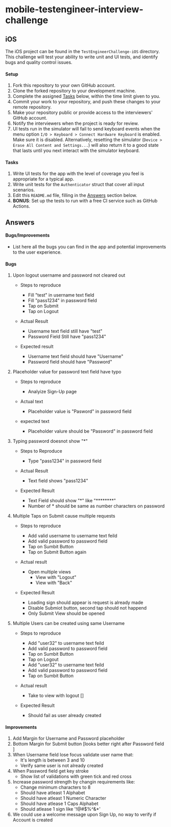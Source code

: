 # mobile-testengineer-interview-challenge

## iOS
The iOS project can be found in the `TestEngineerChallenge-iOS` directory. This challenge will test your ability to write unit and UI tests, and identify bugs and quality control issues.

#### Setup
1. Fork this repository to your own GitHub account.
1. Clone the forked repository to your development machine.
1. Complete the assigned [Tasks](#tasks) below, within the time limit given to you.
1. Commit your work to your repository, and push these changes to your remote repository.
1. Make your repository public or provide access to the interviewers' GitHub account.
1. Notify the interviewers when the project is ready for review.
1. UI tests run in the simulator will fail to send keyboard events when the menu option `I/O > Keyboard > Connect Hardware Keyboard` is enabled. Make sure it is disabled. Alternatively, resetting the simulator (`Device > Erase All Content and Settings...`) will also return it to a good state that lasts until you next interact with the simulator keyboard.

#### Tasks
1. Write UI tests for the app with the level of coverage you feel is appropriate for a typical app.
1. Write unit tests for the `Authenticator` struct that cover all input scenarios.
1. Edit this `README.md` file, filling in the [Answers](#answers) section below.
1. **BONUS**: Set up the tests to run with a free CI service such as GitHub Actions.

## Answers
#### Bugs/Improvements
- List here all the bugs you can find in the app and potential improvements to the user experience.

#### Bugs
1. Upon logout username and password not cleared out
    - Steps to reproduce
        - Fill "test" in username text field
        - Fill "pass1234" in password field
        - Tap on Submit
        - Tap on Logout

    - Actual Result 
        - Username text field still have "test"
        - Password Field Still have "pass1234"

    - Expected result
        - Username text field should have "Username"
        - Password field should have "Password" 

1. Placeholder value for password text field have typo
    - Steps to reproduce
        - Analyize Sign-Up page
    
    - Actual text
        - Placeholder value is "Pasword" in password field

    - expected text
        - Placeholder valure should be "Password" in password field

1. Typing password doesnot show "*"
    - Steps to Reproduce
        - Type "pass1234" in password field

    - Actual Result
        - Text field shows "pass1234"

    - Expected Result
        - Text Field should show "*" like "********"
        - Number of * should be same as number characters on password

1. Multiple Taps on Submit cause multiple requests
    - Steps to reproduce
        - Add valid username to username text feild
        - Add valid password to password field
        - Tap on Sumbit Button
        - Tap on Submit Button again 

    - Actual result 
        - Open multiple views
            - View with "Logout"
            - View with "Back"

    - Expected Result
        - Loading sign should appear is request is already made
        - Disable Submiot button, second tap should not happend 
        - Only Submit View should be opened

1. Multiple Users can be created using same Username
    - Steps to reproduce
        - Add "user32" to username text feild
        - Add valid password to password field
        - Tap on Sumbit Button
        - Tap on Logout
        - Add "user32" to username text feild
        - Add valid password to password field
        - Tap on Sumbit Button

    - Actual result 
        - Take to view with logout []

    - Expected Result
        - Should fail as user already created

#### Improvements
1. Add Margin for Username and Password placeholder
1. Bottom Margin for Submit button [looks better right after Password field ]
1. When Username field lose focus validate user name that:
    - It's length is between 3 and 10
    - Verify same user is not already created
1. When Password field get key stroke
    - Show list of validations with green tick and red cross
1. Increase password strength by changin requirements like:
    - Change minimum characters to 8
    - Should have atleast 1 Alphabet
    - Should have atleast 1 Numeric Character
    - Should have atlease 1 Caps Alphabet
    - Should atlease 1 sign like '!@#$%^&*'
1. We could use a welcome message upon Sign Up, no way to verify if Account is created
